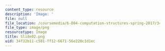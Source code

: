 ```yaml
---
content_type: resource
description: 'Image: '
file: null
file_location: /coursemedia/6-004-computation-structures-spring-2017/34f32b11c581ff12667156e220c1d1ec_Slide02.png
file_type: image/png
resourcetype: Image
title: Slide02.png
uid: 34f32b11-c581-ff12-6671-56e220c1d1ec
---
```

